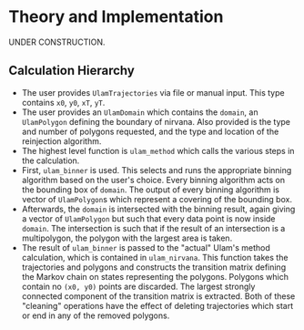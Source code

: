 # Theory and Implementation

UNDER CONSTRUCTION.

## Calculation Hierarchy
- The user provides `UlamTrajectories` via file or manual input. This type contains `x0`, `y0`, `xT`, `yT`.
- The user provides an `UlamDomain` which contains the `domain`, an `UlamPolygon` defining the boundary of nirvana. Also provided is the type and number of polygons requested, and the type and location of the reinjection algorithm.
- The highest level function is `ulam_method` which calls the various steps in the calculation.
- First, `ulam_binner` is used. This selects and runs the appropriate binning algorithm based on the user's choice. Every binning algorithm acts on the bounding box of `domain`. The output of every binning algorithm is vector of `UlamPolygon`s which represent a covering of the bounding box.
- Afterwards, the `domain` is intersected with the binning result, again giving a vector of `UlamPolygon` but such that every data point is now inside `domain`. The intersection is such that if the result of an intersection is a multipolygon, the polygon with the largest area is taken.
- The result of `ulam_binner` is passed to the "actual" Ulam's method calculation, which is contained in `ulam_nirvana`. This function takes the trajectories and polygons and constructs the transition matrix defining the Markov chain on states representing the polygons. Polygons which contain no `(x0, y0)` points are discarded. The largest strongly connected component of the transition matrix is extracted. Both of these "cleaning" operations have the effect of deleting trajectories which start or end in any of the removed polygons.